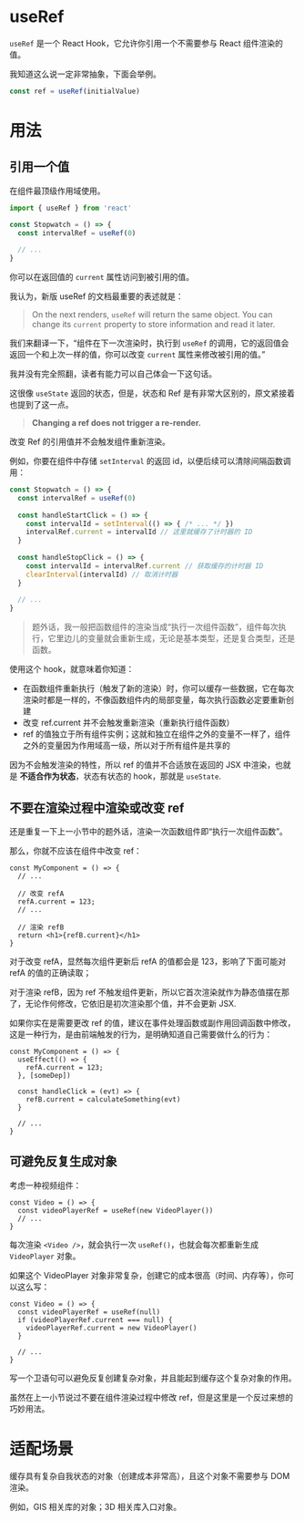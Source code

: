 # useRef

`useRef` 是一个 React Hook，它允许你引用一个不需要参与 React 组件渲染的值。

我知道这么说一定非常抽象，下面会举例。

``` js
const ref = useRef(initialValue)
```

# 用法

## 引用一个值

在组件最顶级作用域使用。

``` js
import { useRef } from 'react'

const Stopwatch = () => {
  const intervalRef = useRef(0)
  
  // ...
}
```

你可以在返回值的 `current` 属性访问到被引用的值。

我认为，新版 useRef 的文档最重要的表述就是：

> On the next renders, `useRef` will return the same object. You can change its `current` property to store information and read it later.

我们来翻译一下，“组件在下一次渲染时，执行到 `useRef` 的调用，它的返回值会返回一个和上次一样的值，你可以改变 `current` 属性来修改被引用的值。”

我并没有完全照翻，读者有能力可以自己体会一下这句话。

这很像 `useState` 返回的状态，但是，状态和 Ref 是有非常大区别的，原文紧接着也提到了这一点。

> **Changing a ref does not trigger a re-render.**

改变 Ref 的引用值并不会触发组件重新渲染。

例如，你要在组件中存储 `setInterval` 的返回 id，以便后续可以清除间隔函数调用：

``` js
const Stopwatch = () => {
  const intervalRef = useRef(0)
  
  const handleStartClick = () => {
    const intervalId = setInterval(() => { /* ... */ })
    intervalRef.current = intervalId // 这里就缓存了计时器的 ID
  }
  
  const handleStopClick = () => {
    const intervalId = intervalRef.current // 获取缓存的计时器 ID
  	clearInterval(intervalId) // 取消计时器
  }
  
  // ...
}
```

> 题外话，我一般把函数组件的渲染当成“执行一次组件函数”，组件每次执行，它里边儿的变量就会重新生成，无论是基本类型，还是复合类型，还是函数。

使用这个 hook，就意味着你知道：

- 在函数组件重新执行（触发了新的渲染）时，你可以缓存一些数据，它在每次渲染时都是一样的，不像函数组件内的局部变量，每次执行函数必定要重新创建
- 改变 ref.current 并不会触发重新渲染（重新执行组件函数）
- ref 的值独立于所有组件实例；这就和独立在组件之外的变量不一样了，组件之外的变量因为作用域高一级，所以对于所有组件是共享的

因为不会触发渲染的特性，所以 ref 的值并不合适放在返回的 JSX 中渲染，也就是 **不适合作为状态**，状态有状态的 hook，那就是 `useState`.



## 不要在渲染过程中渲染或改变 ref

还是重复一下上一小节中的题外话，渲染一次函数组件即“执行一次组件函数”。

那么，你就不应该在组件中改变 ref：

``` react
const MyComponent = () => {
  // ...
  
  // 改变 refA
  refA.current = 123;
  // ...
  
  // 渲染 refB
  return <h1>{refB.current}</h1>
}
```

对于改变 refA，显然每次组件更新后 refA 的值都会是 123，影响了下面可能对 refA 的值的正确读取；

对于渲染 refB，因为 ref 不触发组件更新，所以它首次渲染就作为静态值摆在那了，无论作何修改，它依旧是初次渲染那个值，并不会更新 JSX.

如果你实在是需要更改 ref 的值，建议在事件处理函数或副作用回调函数中修改，这是一种行为，是由前端触发的行为，是明确知道自己需要做什么的行为：

``` react
const MyComponent = () => {
  useEffect(() => {
    refA.current = 123;
  }, [someDep])
  
  const handleClick = (evt) => {
    refB.current = calculateSomething(evt)
  }
  
  // ...
}
```



## 可避免反复生成对象

考虑一种视频组件：

``` react
const Video = () => {
  const videoPlayerRef = useRef(new VideoPlayer())
  // ...
}
```

每次渲染 `<Video />`，就会执行一次 `useRef()`，也就会每次都重新生成 `VideoPlayer` 对象。

如果这个 VideoPlayer 对象非常复杂，创建它的成本很高（时间、内存等），你可以这么写：

``` react
const Video = () => {
  const videoPlayerRef = useRef(null)
  if (videoPlayerRef.current === null) {
    videoPlayerRef.current = new VideoPlayer()
  }
  
  // ...
}
```

写一个卫语句可以避免反复创建复杂对象，并且能起到缓存这个复杂对象的作用。

虽然在上一小节说过不要在组件渲染过程中修改 ref，但是这里是一个反过来想的巧妙用法。

# 适配场景

缓存具有复杂自我状态的对象（创建成本非常高），且这个对象不需要参与 DOM 渲染。

例如，GIS 相关库的对象；3D 相关库入口对象。


